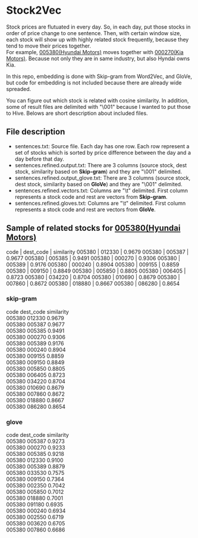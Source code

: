 # Stock2Vec

Stock prices are flutuated in every day. So, in each day, put those stocks in order of price change to one sentence. Then, with certain window size, each stock will show up with highly related stock frequently, because they tend to move their prices together.  
For example, [005380(Hyundai Motors)](http://finance.yahoo.com/quote/005380.KS/?p=005380.KS) moves together with [000270(Kia Motors)](http://finance.yahoo.com/quote/000270.KS/?p=000270.KS). Because not only they are in same industry, but also Hyndai owns Kia.

In this repo, embedding is done with Skip-gram from Word2Vec, and GloVe, but code for embedding is not included because there are already wide spreaded. 

You can figure out which stock is related with cosine similarity. In addition, some of result files are delimited with "\001" because I wanted to put those to Hive. Belows are short description about included files.

## File description
- sentences.txt: Source file. Each day has one row. Each row represent a set of stocks which is sorted by price difference between the day and a day before that day.
- sentences.refined.output.txt: There are 3 columns (source stock, dest stock, similarity based on **Skip-gram**) and they are "\001" delimited. 
- sentences.refined.output_glove.txt: There are 3 columns (source stock, dest stock, similarity based on **GloVe**) and they are "\001" delimited. 
- sentences.refined.vectors.txt: Columns are "\t" delimited. First column represents a stock code and rest are vectors from **Skip-gram**.
- sentences.refined.gloves.txt: Columns are "\t" delimited. First column represents a stock code and rest are vectors from **GloVe**.

## Sample of related stocks for [005380(Hyundai Motors)](http://finance.yahoo.com/quote/005380.KS/?p=005380.KS)

code | dest_code | similarity
005380 | 012330 | 0.9679
005380 | 005387 | 0.9677
005380 | 005385 | 0.9491
005380 | 000270 | 0.9306
005380 | 005389 | 0.9176
005380 | 000240 | 0.8904
005380 | 009155 | 0.8859
005380 | 009150 | 0.8849
005380 | 005850 | 0.8805
005380 | 006405 | 0.8723
005380 | 034220 | 0.8704
005380 | 010690 | 0.8679
005380 | 007860 | 0.8672
005380 | 018880 | 0.8667
005380 | 086280 | 0.8654


### skip-gram		
code	dest_code	similarity  
005380	012330	0.9679  
005380	005387	0.9677  
005380	005385	0.9491  
005380	000270	0.9306  
005380	005389	0.9176  
005380	000240	0.8904  
005380	009155	0.8859  
005380	009150	0.8849  
005380	005850	0.8805  
005380	006405	0.8723  
005380	034220	0.8704  
005380	010690	0.8679  
005380	007860	0.8672  
005380	018880	0.8667  
005380	086280	0.8654  

### glove		
code	dest_code	similarity  
005380	005387	0.9273  
005380	000270	0.9233  
005380	005385	0.9218  
005380	012330	0.9100  
005380	005389	0.8879  
005380	033530	0.7575  
005380	009150	0.7364  
005380	002350	0.7042  
005380	005850	0.7012  
005380	018880	0.7001  
005380	091180	0.6935  
005380	000240	0.6934  
005380	002550	0.6719  
005380	003620	0.6705  
005380	007860	0.6686  
